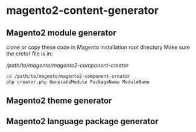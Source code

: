 # magento2-content-generator

## Magento2 module generator
clone or copy these code in Magento installation root directory
Make sure the cretor file is in:
 
_/path/to/magento/magento2-component-creator_
```sh
cd /path/to/magento/magento2-component-creator
php creator.php GenerateModule PackageName ModuleName
```
##  Magento2 theme generator

## Magento2 language package generator 
